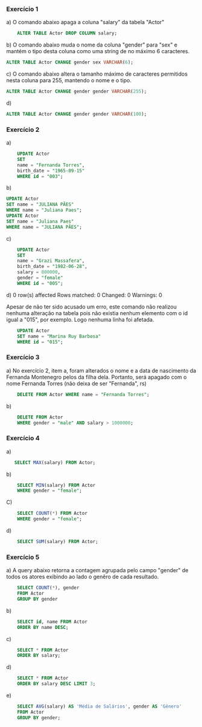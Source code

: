 ### Exercício 1

a) O comando abaixo apaga a coluna "salary" da tabela "Actor"

```sql
    ALTER TABLE Actor DROP COLUMN salary;
```

b) O comando abaixo muda o nome da coluna "gender" para "sex" e mantém o tipo desta coluna como uma string de no máximo 6 caracteres.

```sql
ALTER TABLE Actor CHANGE gender sex VARCHAR(6);
```

c) O comando abaixo altera o tamanho máximo de caracteres permitidos nesta coluna para 255, mantendo o nome e o tipo.

```sql
ALTER TABLE Actor CHANGE gender gender VARCHAR(255);
```

d)

```sql
ALTER TABLE Actor CHANGE gender gender VARCHAR(100);
```

### Exercício 2

a)

```sql
    UPDATE Actor
    SET
    name = "Fernanda Torres",
    birth_date = "1965-09-15"
    WHERE id = "003";
```

b)

```sql
UPDATE Actor
SET name = "JULIANA PÃES"
WHERE name = "Juliana Paes";
UPDATE Actor
SET name = "Juliana Paes"
WHERE name = "JULIANA PÃES";
```

c)

```sql
    UPDATE Actor
    SET
    name = "Grazi Massafera",
    birth_date = "1982-06-28",
    salary = 800000,
    gender = "female"
    WHERE id = "005";
```

d) 0 row(s) affected Rows matched: 0 Changed: 0 Warnings: 0

Apesar de não ter sido acusado um erro, este comando não realizou nenhuma alteração na tabela pois não existia nenhum elemento com o id igual a "015", por exemplo. Logo nenhuma linha foi afetada.

```sql
    UPDATE Actor
    SET name = "Marina Ruy Barbosa"
    WHERE id = "015";
```

### Exercício 3

a) No exercício 2, item a, foram alterados o nome e a data de nascimento da Fernanda Montenegro pelos da filha dela. Portanto, será apagado com o nome Fernanda Torres (não deixa de ser "Fernanda", rs)

```sql
    DELETE FROM Actor WHERE name = "Fernanda Torres";
```

b)

```sql
    DELETE FROM Actor
    WHERE gender = "male" AND salary > 1000000;
```

### Exercício 4

a)

```sql
   SELECT MAX(salary) FROM Actor;
```

b)

```sql
    SELECT MIN(salary) FROM Actor
    WHERE gender = "female";
```

C)

```sql
    SELECT COUNT(*) FROM Actor
    WHERE gender = "female";
```

d)

```sql
    SELECT SUM(salary) FROM Actor;
```

### Exercício 5

a) A query abaixo retorna a contagem agrupada pelo campo "gender" de todos os atores exibindo ao lado o genêro de cada resultado.

```sql
    SELECT COUNT(*), gender
    FROM Actor
    GROUP BY gender
```

b)

```sql
    SELECT id, name FROM Actor
    ORDER BY name DESC;
```

c)

```sql
    SELECT * FROM Actor
    ORDER BY salary;
```

d)

```sql
    SELECT * FROM Actor
    ORDER BY salary DESC LIMIT 3;
```

e)

```sql
    SELECT AVG(salary) AS 'Média de Salários', gender AS 'Gênero'
    FROM Actor
    GROUP BY gender;
```
